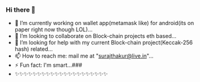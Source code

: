 ### Hi there 👋
- 🔭 I’m currently working on wallet app(metamask like) for android(its on paper right now though LOL)...
- 👯 I’m looking to collaborate on Block-chain projects eth based...
- 🤔 I’m looking for help with my current Block-chain project(Keccak-256 hash) related...
- 📫 How to reach me: mail me at "surajthakur@live.in"...
- ⚡ Fun fact: I'm smart...### 
- ✨✨✨✨✨✨✨✨✨✨✨✨✨✨✨✨✨✨✨✨✨

<!--
**20080/20080** is a ✨ _special_ ✨ repository because its `README.md` (this file) appears on your GitHub profile.

Here are some ideas to get you started:

- 🔭 I’m currently working on ...
- 🌱 I’m currently learning ...
- 👯 I’m looking to collaborate on ...
- 🤔 I’m looking for help with ...
- 💬 Ask me about ...
- 📫 How to reach me: ...
- 😄 Pronouns: ...
- ⚡ Fun fact: ...
-->
